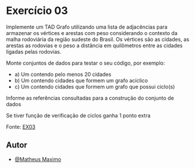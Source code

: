 
# Exercício 03

Implemente um TAD Grafo utilizando uma lista de adjacências para armazenar os vértices e arestas com peso considerando o contexto da malha rodoviária da região sudeste do Brasil. Os vértices são as cidades, as arestas as rodovias e o peso a distância em quilômetros entre as cidades ligadas pelas rodovias.

Monte conjuntos de dados para testar o seu código, 
por exemplo:

- a) Um contendo pelo menos 20 cidades 
- b) Um contendo cidades que formem um grafo acíclico
- c) Um contendo cidades que formem um grafo que possui 
ciclo(s)

Informe as referências consultadas para a construção 
do conjunto de dados

Se tiver função de verificação de ciclos ganha 1 ponto extra


Fonte: [EX03](https://github.com/ScoredSleet/Correcao_atividades_aed2_2025_01/blob/main/ex03/FACOM31303_Aula12_PraticaGrafos)

## Autor

- [@Matheus Maximo](https://www.github.com/ScoredSleet)
